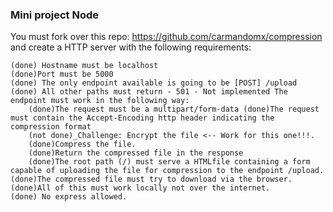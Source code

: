 ### Mini project Node

You must fork over this repo: https://github.com/carmandomx/compression and create a HTTP server with the following requirements:

	(done) Hostname must be localhost 
	(done)Port must be 5000 
	(done) The only endpoint available is going to be [POST] /upload 
	(done) All other paths must return - 501 - Not implemented The endpoint must work in the following way: 
		(done)The request must be a multipart/form-data (done)The request must contain the Accept-Encoding http header indicating the compression format 
		(not done)_Challenge: Encrypt the file <-- Work for this one!!!. 
		(done)Compress the file. 
		(done)Return the compressed file in the response 
		(done)The root path (/) must serve a HTMLfile containing a form capable of uploading the file for compression to the endpoint /upload.
	(done)The compressed file must try to download via the browser. (done)All of this must work locally not over the internet.
	(done) No express allowed.


